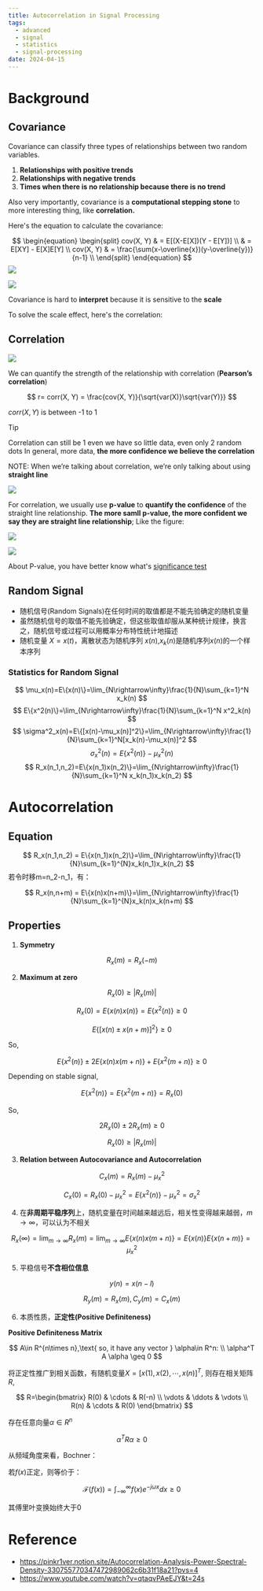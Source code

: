 ```yaml
---
title: Autocorrelation in Signal Processing
tags:
  - advanced
  - signal
  - statistics
  - signal-processing
date: 2024-04-15
---
```

# Background
## Covariance


Covariance can classify three types of relationships between two random variables.

1. **Relationships with positive trends**
2. **Relationships with negative trends**
3. **Times when there is no relationship because there is no trend**

Also very importantly, covariance is a **computational stepping stone** to more interesting thing, like **correlation.**


Here's the equation to calculate the covariance:

$$
\begin{equation}
\begin{split} 
cov(X, Y) & = E[(X-E[X])(Y - E[Y])] \\ 
& = E[XY] - E[X]E[Y] \\
cov(X, Y) & = \frac{\sum(x-\overline{x})(y-\overline{y})}{n-1} \\
\end{split}
\end{equation}
$$
![](signal_processing/advanced_statistic/attachments/Pasted%20image%2020240415171344.png)

![](signal_processing/advanced_statistic/attachments/Pasted%20image%2020240415171351.png)


Covariance is hard to **interpret** because it is sensitive to the **scale**


To solve the scale effect, here's the correlation:

## Correlation

![](signal_processing/advanced_statistic/attachments/Pasted%20image%2020240415171510.png)


We can quantify the strength of the relationship with correlation (**Pearson’s correlation**)

$$
r= corr(X, Y) = \frac{cov(X, Y)}{\sqrt{var(X)}\sqrt{var(Y)}}
$$

$corr(X, Y)$ is between -1 to 1


> [!tip] 
>  Correlation can still be 1 even we have so little data, even only 2 random dots In general, more data, **the more confidence we believe the correlation** 
>  
>  NOTE: When we’re talking about correlation, we’re only talking about using **straight line**


![](signal_processing/advanced_statistic/attachments/Pasted%20image%2020240415171736.png)

For correlation, we usually use **p-value** to **quantify the confidence** of the straight line relationship. **The more samll p-value, the more confident we say they are straight line relationship**; Like the figure:

![](signal_processing/advanced_statistic/autocorrelation/attachments/Pasted%20image%2020240415171834.png)

![](signal_processing/advanced_statistic/autocorrelation/attachments/Pasted%20image%2020240415171855.png)


About P-value, you have better know what's [significance test](math/Statistics/significance_test/whats_the_significance_test.md)


## Random Signal

- 随机信号(Random Signals)在任何时间的取值都是不能先验确定的随机变量
- 虽然随机信号的取值不能先验确定，但这些取值却服从某种统计规律，换言之，随机信号或过程可以用概率分布特性统计地描述
- 随机变量 $X=x(t)$，离散状态为随机序列 $x(n)$,$x_k(n)$是随机序列$x(n)$的一个样本序列

### Statistics for Random Signal

$$
\mu_x(n)=E\{x(n)\}=\lim_{N\rightarrow\infty}\frac{1}{N}\sum_{k=1}^N x_k(n)
$$
$$
E\{x^2(n)\}=\lim_{N\rightarrow\infty}\frac{1}{N}\sum_{k=1}^N x^2_k(n)
$$
$$
\sigma^2_x(n)=E\{[x(n)-\mu_x(n)]^2\}=\lim_{N\rightarrow\infty}\frac{1}{N}\sum_{k=1}^N[x_k(n)-\mu_x(n)]^2
$$
$$
\sigma^2_x(n)=E\{x^2(n)\}-\mu^2_x(n)
$$
$$
R_x(n_1,n_2)=E\{x(n_1)x(n_2)\}=\lim_{N\rightarrow\infty}\frac{1}{N}\sum_{k=1}^N x_k(n_1)x_k(n_2)
$$

# Autocorrelation

## Equation


$$
R_x(n_1,n_2) = E\{x(n_1)x(n_2)\}=\lim_{N\rightarrow\infty}\frac{1}{N}\sum_{k=1}^{N}x_k(n_1)x_k(n_2)
$$
若令时移m=n_2-n_1，有：

$$
R_x(n,n+m) = E\{x(n)x(n+m)\}=\lim_{N\rightarrow\infty}\frac{1}{N}\sum_{k=1}^{N}x_k(n)x_k(n+m)
$$


## Properties

1. **Symmetry**

$$
R_x(m)=R_x(-m)
$$

2. **Maximum at zero**

$$
R_x(0) \geq |R_x(m)|
$$

$$
R_x(0)=E\{x(n)x(n)\}=E\{x^2(n)\} \geq 0
$$

$$
E\{[x(n)\pm x(n+m)]^2\} \geq 0
$$

So,

$$
E\{x^2(n)\} \pm 2E\{x(n)x(m+n)\} + E\{x^2(m+n)\} \geq 0
$$

Depending on stable signal,

$$
E\{x^2(n)\} = E\{x^2(m+n)\} = R_x(0)
$$

So,

$$
2R_x(0)\pm2R_x(m) \geq 0
$$

$$
R_x(0) \geq |R_x(m)|
$$

3. **Relation between Autocovariance and Autocorrelation**

$$
C_x(m)=R_x(m)-\mu_x^2
$$

$$
C_x(0)=R_x(0)-\mu_x^2=E\{x^2(n)\}-\mu_x^2 = \sigma_x^2
$$

4. 在**非周期平稳序列**上，随机变量在时间越来越远后，相关性变得越来越弱，$m \rightarrow \infty$，可以认为不相关

$$
R_x(\infty)=\lim_{m\rightarrow\infty}R_x(m)=\lim_{m\rightarrow\infty}E\{x(n)x(m+n)\} = E\{x(n)\}E\{x(n+m)\}=\mu_x^2
$$

5. 平稳信号**不含相位信息**

$$
y(n)=x(n-l)
$$

$$
R_y(m)=R_x(m),C_y(m)=C_x(m)
$$

6. 本质性质，**正定性(Positive Definiteness)**

**Positive Definiteness Matrix**

$$
A\in R^{n\times n},\text{ so, it have any vector } \alpha\in R^n:  \\
\alpha^T A \alpha \geq 0
$$

将正定性推广到相关函数，有随机变量$X=[x(1),x(2),\cdots,x(n)]^T,$ 则存在相关矩阵$R$,

$$
R=\begin{bmatrix}
R(0) & \cdots & R(-n) \\
\vdots & \ddots & \vdots \\
R(n) & \cdots & R(0)
\end{bmatrix}
$$

存在任意向量$\alpha \in R^n$

$$
\alpha^T R \alpha \geq0
$$

从频域角度来看，Bochner：

若$f(x)$正定，则等价于：

$$
\mathcal{F}(f(x)) = \int_{-\infty}^{\infty}f(x)e^{-j\omega x}dx \geq 0
$$

其傅里叶变换始终大于0

# Reference

* https://pinkr1ver.notion.site/Autocorrelation-Analysis-Power-Spectral-Density-330755770347472989062c6b31f18a21?pvs=4
* https://www.youtube.com/watch?v=qtaqvPAeEJY&t=24s